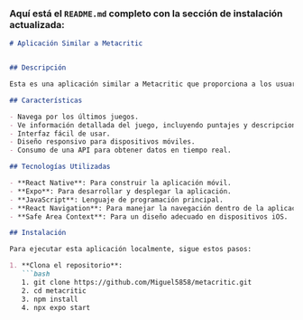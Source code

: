 
### Aquí está el `README.md` completo con la sección de instalación actualizada:

```markdown
# Aplicación Similar a Metacritic


## Descripción

Esta es una aplicación similar a Metacritic que proporciona a los usuarios reseñas y puntajes actualizados para los últimos juegos. Los usuarios pueden navegar a través de una variedad de juegos, ver información detallada sobre cada juego y explorar calificaciones de diversas fuentes a través de una API.

## Características

- Navega por los últimos juegos.
- Ve información detallada del juego, incluyendo puntajes y descripciones.
- Interfaz fácil de usar.
- Diseño responsivo para dispositivos móviles.
- Consumo de una API para obtener datos en tiempo real.

## Tecnologías Utilizadas

- **React Native**: Para construir la aplicación móvil.
- **Expo**: Para desarrollar y desplegar la aplicación.
- **JavaScript**: Lenguaje de programación principal.
- **React Navigation**: Para manejar la navegación dentro de la aplicación.
- **Safe Area Context**: Para un diseño adecuado en dispositivos iOS.

## Instalación

Para ejecutar esta aplicación localmente, sigue estos pasos:

1. **Clona el repositorio**:
   ```bash
   1. git clone https://github.com/Miguel5858/metacritic.git
   2. cd metacritic
   3. npm install
   4. npx expo start



